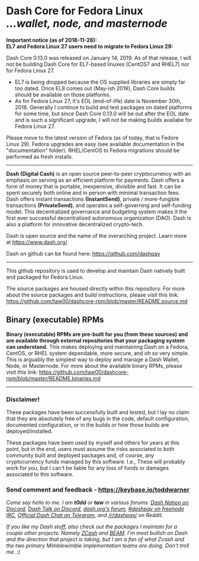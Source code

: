 # Dash Core for Fedora Linux<br />_...wallet, node, and masternode_

**Important notice (as of 2018-11-28):<br />EL7 and Fedora Linux 27 users need
to migrate to Fedora Linux 29:**

Dash Core 0.13.0 was released on January 14, 2019. As of that release, I will
not be building Dash Core for EL7-based linuxes (CentOS7 and RHEL7) nor
for Fedora Linux 27.

* EL7 is being dropped because the OS supplied libraries are simply far too
  dated. Once EL8 comes out (May-ish 2019), Dash Core builds should be
  available on those platforms.
* As for Fedora Linux 27, it's EOL (end-of-life) date is November 30th, 2018.
  Generally I continue to build and test packages on dated platforms for some
  time, but since Dash Core 0.13.0 will be out after the EOL date and is such a
  significant upgrade, I will not be making builds availabe for Fedora Linux 27.

Please move to the latest version of Fedora (as of today, that is Fedore Linux
29). Fedora upgrades are easy (see available documentation in the
"documentation" folder). RHEL/CentOS to Fedora migrations should be performed
as fresh installs.

---

**Dash (Digital Cash)** is an open source peer-to-peer cryptocurrency with an
emphasis on serving as an efficient platform for payments. Dash offers a form of
money that is portable, inexpensive, divisible and fast. It can be spent
securely both online and in person with minimal transaction fees. Dash offers
instant transactions **(InstantSend)**, private / more-fungible transactions
**(PrivateSend)**, and operates a self-governing and self-funding model. This
decentralized governance and budgeting system makes it the first ever successful
decentralized autonomous organization (DAO). Dash is also a platform for
innovative decentralized crypto-tech.

Dash is open source and the name of the overarching project. Learn more
at https://www.dash.org/

Dash on github can be found here: https://github.com/dashpay

---

This github repository is used to develop and maintain Dash natively built
and packaged for Fedora Linux.

The source packages are housed directly within this repository. For more about
the source packages and build instructions, please visit this link:
<https://github.com/taw00/dashcore-rpm/blob/master/README.source.md>

## Binary (executable) RPMs

**Binary (executable) RPMs are pre-built for you (from these sources) and are
available through external repositories that your packaging system can
understand.** This makes deploying and maintaining Dash on a Fedora, CentOS, or
RHEL system dependable, more secure, and oh so very simple. This is arguably
the simplest way to deploy and manage a Dash Wallet, Node, or Masternode. For
more about the available binary RPMs, please visit this link:
<https://github.com/taw00/dashcore-rpm/blob/master/README.binaries.md>

---

### Disclaimer!

These packages have been successfully built and tested, but I lay no claim that
they are absolutely free of any bugs in the code, default configuration,
documented configuration, or in the builds or how those builds are
deployed/installed.

These packages have been used by myself and others for years at this point, but
in the end, users must assume the risks associated to both community built and
deployed packages and, of course, any cryptocurrency funds managed by this
software. I.e., These will probably work for you, but I can't be liable for any
loss of funds or damages associated to this software.

### Send comment and feedback - <https://keybase.io/toddwarner>

_Come say hello to me. I am **t0dd** or **taw** in various forums: [Dash Nation
on Discord](https://dashchat.org/), [Dash Talk on
Discord](http://staydashy.com/), [dash.org's
forum](https://www.dash.org/forum/), [#dashpay on freenode
IRC](http://freenode.net/), [Official Dash Chat on
Telegram](https://web.telegram.org/#/im?p=@dash_chat), and
[/r/dashpay/](https://www.reddit.com/r/dashpay) on Reddit._

_If you like my Dash stuff, also check out the packages I maintain for a couple
other projects. Namely [ZCash](https://github.com/taw00/zcash-rpm) and
[BEAM](https://github.com/taw00/beam-rpm). I'm most bullish on Dash and the
direction that project is taking, but I am a fan of what Zcash and the two
primary Mimblewimble implementation teams are doing. Don't troll me. :)_
